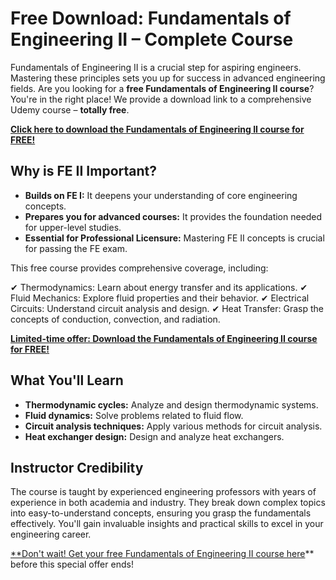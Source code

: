 # Free Download: Fundamentals of Engineering II – Complete Course

Fundamentals of Engineering II is a crucial step for aspiring engineers. Mastering these principles sets you up for success in advanced engineering fields. Are you looking for a **free Fundamentals of Engineering II course**? You're in the right place! We provide a download link to a comprehensive Udemy course – **totally free**.

[**Click here to download the Fundamentals of Engineering II course for FREE!**](https://udemywork.com/fundamentals-of-engineering-ii)

## Why is FE II Important?

*   **Builds on FE I:** It deepens your understanding of core engineering concepts.
*   **Prepares you for advanced courses:** It provides the foundation needed for upper-level studies.
*   **Essential for Professional Licensure:** Mastering FE II concepts is crucial for passing the FE exam.

This free course provides comprehensive coverage, including:

✔ Thermodynamics: Learn about energy transfer and its applications.
✔ Fluid Mechanics: Explore fluid properties and their behavior.
✔ Electrical Circuits: Understand circuit analysis and design.
✔ Heat Transfer: Grasp the concepts of conduction, convection, and radiation.

[**Limited-time offer: Download the Fundamentals of Engineering II course for FREE!**](https://udemywork.com/fundamentals-of-engineering-ii)

## What You'll Learn

*   **Thermodynamic cycles:** Analyze and design thermodynamic systems.
*   **Fluid dynamics:** Solve problems related to fluid flow.
*   **Circuit analysis techniques:** Apply various methods for circuit analysis.
*   **Heat exchanger design:** Design and analyze heat exchangers.

## Instructor Credibility

The course is taught by experienced engineering professors with years of experience in both academia and industry. They break down complex topics into easy-to-understand concepts, ensuring you grasp the fundamentals effectively. You'll gain invaluable insights and practical skills to excel in your engineering career.

[**Don't wait! Get your free Fundamentals of Engineering II course here](https://udemywork.com/fundamentals-of-engineering-ii)** before this special offer ends!
